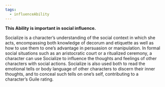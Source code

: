```yaml
---
tags:
  - influenceAbility
---
```

**This Ability is important in social influence.** 

Socialize is a character’s understanding of the social context in which she acts, encompassing both knowledge of decorum and etiquette as well as how to use them to one’s advantage in persuasion or manipulation. In formal social situations such as an aristocratic court or a ritualized ceremony, a character can use Socialize to influence the thoughts and feelings of other characters with social actions. Socialize is also used both to read the emotional tells or body language of other characters to discern their inner thoughts, and to conceal such tells on one’s self, contributing to a character’s Guile rating.